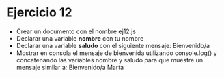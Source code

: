 # Ejercicio 12

- Crear un documento con el nombre ej12.js
- Declarar una variable **nombre** con tu nombre
- Declarar una variable **saludo** con el siguiente mensaje: Bienvenido/a
- Mostrar en consola el mensaje de bienvenida utilizando console.log() y concatenando las variables nombre y saludo para que muestre un mensaje similar a: Bienvenido/a Marta

